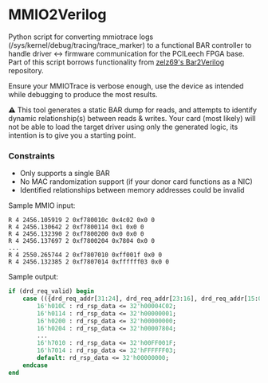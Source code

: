 # MMIO2Verilog
Python script for converting mmiotrace logs (/sys/kernel/debug/tracing/trace_marker) to a functional BAR controller to handle driver <-> firmware communication for the PCILeech FPGA base. Part of this script borrows functionality from [zelz69's Bar2Verilog](https://github.com/zelz69/Bar2Verilog) repository.

Ensure your MMIOTrace is verbose enough, use the device as intended while debugging to produce the most results.

⚠️ This tool generates a static BAR dump for reads, and attempts to identify dynamic relationship(s) between reads & writes. Your card (most likely) will not be able to load the target driver using only the generated logic, its intention is to give you a starting point.

### Constraints
- Only supports a single BAR
- No MAC randomization support (if your donor card functions as a NIC)
- Identified relationships between memory addresses could be invalid

Sample MMIO input:
```
R 4 2456.105919 2 0xf780010c 0x4c02 0x0 0
R 4 2456.130642 2 0xf7800114 0x1 0x0 0
R 4 2456.132390 2 0xf7800200 0x0 0x0 0
R 4 2456.137697 2 0xf7800204 0x7804 0x0 0
...
R 4 2550.265744 2 0xf7807010 0xff001f 0x0 0
R 4 2456.132385 2 0xf7807014 0xffffff03 0x0 0
```

Sample output:
```sv
if (drd_req_valid) begin
    case (({drd_req_addr[31:24], drd_req_addr[23:16], drd_req_addr[15:08], drd_req_addr[07:00]} - (base_address_register & 32'hFFFFFFF0)) & 32'h00FF)
        16'h010C : rd_rsp_data <= 32'h00004C02;
        16'h0114 : rd_rsp_data <= 32'h00000001;
        16'h0200 : rd_rsp_data <= 32'h00000000;
        16'h0204 : rd_rsp_data <= 32'h00007804;
        ...
        16'h7010 : rd_rsp_data <= 32'h00FF001F;
        16'h7014 : rd_rsp_data <= 32'hFFFFFF03;
        default: rd_rsp_data <= 32'h00000000;
    endcase
end
```
